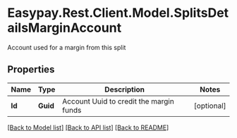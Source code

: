 # Easypay.Rest.Client.Model.SplitsDetailsMarginAccount
Account used for a margin from this split

## Properties

Name | Type | Description | Notes
------------ | ------------- | ------------- | -------------
**Id** | **Guid** | Account Uuid to credit the margin funds | [optional] 

[[Back to Model list]](../README.md#documentation-for-models) [[Back to API list]](../README.md#documentation-for-api-endpoints) [[Back to README]](../README.md)

